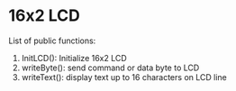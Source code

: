 # 16x2 LCD
List of public functions:
1. InitLCD(): Initialize 16x2 LCD
2. writeByte(): send command or data byte to LCD
3. writeText(): display text up to 16 characters on LCD line
